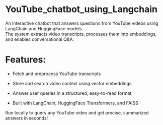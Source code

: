# YouTube_chatbot_using_Langchain

An interactive chatbot that answers questions from YouTube videos using LangChain and HuggingFace models.  
The system extracts video transcripts, processes them into embeddings, and enables conversational Q&A.

# Features:

- Fetch and preprocess YouTube transcripts
   
- Store and search video context using vector embeddings
   
- Answer user queries in a structured, easy-to-read format
   
- Built with LangChain, HuggingFace Transformers, and FAISS

Run locally to query any YouTube video and get precise, summarized answers in seconds!

